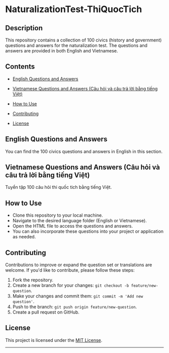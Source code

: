 # NaturalizationTest-ThiQuocTich

## Description

This repository contains a collection of 100 civics (history and government) questions and answers for the naturalization test. The questions and answers are provided in both English and Vietnamese.

## Contents

- [English Questions and Answers](https://www.uscis.gov/sites/default/files/document/questions-and-answers/100q.pdf)

- [Vietnamese Questions and Answers (Câu hỏi và câu trả lời bằng tiếng Việt)](#vietnamese-questions-and-answers-câu-hỏi-và-câu-trả-lời-bằng-tiếng-việt)
- [How to Use](#how-to-use)
- [Contributing](#contributing)
- [License](#license)

## English Questions and Answers

You can find the 100 civics questions and answers in English in this section.

## Vietnamese Questions and Answers (Câu hỏi và câu trả lời bằng tiếng Việt)

Tuyển tập 100 câu hỏi thi quốc tich bằng tiếng Việt.

## How to Use

- Clone this repository to your local machine.
- Navigate to the desired language folder (English or Vietnamese).
- Open the HTML file to access the questions and answers.
- You can also incorporate these questions into your project or application as needed.

## Contributing

Contributions to improve or expand the question set or translations are welcome. If you'd like to contribute, please follow these steps:

1. Fork the repository.
2. Create a new branch for your changes: `git checkout -b feature/new-question`.
3. Make your changes and commit them: `git commit -m 'Add new question'`.
4. Push to the branch: `git push origin feature/new-question`.
5. Create a pull request on GitHub.

## License

This project is licensed under the [MIT License](LICENSE).

---
